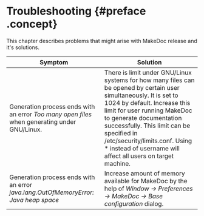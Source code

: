 # Troubleshooting {#preface .concept}

This chapter describes problems that might arise with MakeDoc release and it's solutions.

|Symptom|Solution|
|-------|--------|
|Generation process ends with an error *Too many open files* when generating under GNU/Linux.|There is limit under GNU/Linux systems for how many files can be opened by certain user simultaneously. It is set to 1024 by default. Increase this limit for user running MakeDoc to generate documentation successfully. This limit can be specified in /etc/security/limits.conf. Using \* instead of username will affect all users on target machine.|
|Generation process ends with an error *java.lang.OutOfMemoryError: Java heap space*|Increase amount of memory available for MakeDoc by the help of *Window -\> Preferences -\> MakeDoc -\> Base configuration* dialog.|

